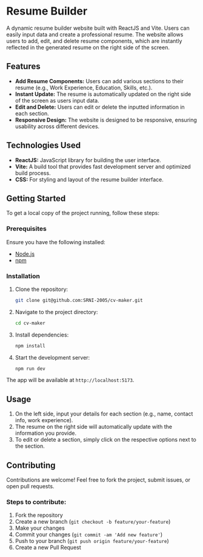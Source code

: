 # Resume Builder

A dynamic resume builder website built with ReactJS and Vite. Users can easily input data and create a professional resume. The website allows users to add, edit, and delete resume components, which are instantly reflected in the generated resume on the right side of the screen.

## Features

- **Add Resume Components:** Users can add various sections to their resume (e.g., Work Experience, Education, Skills, etc.).
- **Instant Update:** The resume is automatically updated on the right side of the screen as users input data.
- **Edit and Delete:** Users can edit or delete the inputted information in each section.
- **Responsive Design:** The website is designed to be responsive, ensuring usability across different devices.

## Technologies Used

- **ReactJS:** JavaScript library for building the user interface.
- **Vite:** A build tool that provides fast development server and optimized build process.
- **CSS:** For styling and layout of the resume builder interface.

## Getting Started

To get a local copy of the project running, follow these steps:

### Prerequisites

Ensure you have the following installed:

- [Node.js](https://nodejs.org/)
- [npm](https://www.npmjs.com/)

### Installation

1. Clone the repository:

   ```bash
   git clone git@github.com:SRNI-2005/cv-maker.git
   ```

2. Navigate to the project directory:

   ```bash
   cd cv-maker
   ```

3. Install dependencies:

   ```bash
   npm install
   ```

4. Start the development server:
   ```bash
   npm run dev
   ```

The app will be available at `http://localhost:5173`.

## Usage

1. On the left side, input your details for each section (e.g., name, contact info, work experience).
2. The resume on the right side will automatically update with the information you provide.
3. To edit or delete a section, simply click on the respective options next to the section.

## Contributing

Contributions are welcome! Feel free to fork the project, submit issues, or open pull requests.

### Steps to contribute:

1. Fork the repository
2. Create a new branch (`git checkout -b feature/your-feature`)
3. Make your changes
4. Commit your changes (`git commit -am 'Add new feature'`)
5. Push to your branch (`git push origin feature/your-feature`)
6. Create a new Pull Request
